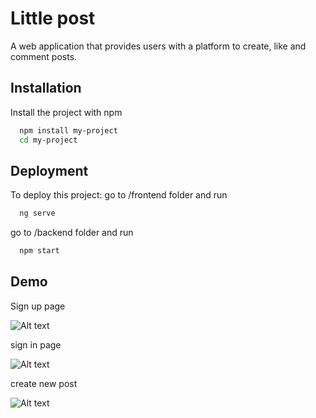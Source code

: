 # Little post

A web application that provides users with a platform to create, like and comment posts.

## Installation

Install the project with npm

```bash
  npm install my-project
  cd my-project
```

## Deployment

To deploy this project: go to /frontend folder and run

```bash
  ng serve
```

go to /backend folder and run

```bash
  npm start
```

## Demo

Sign up page

![Alt text](/image/signup.png)

sign in page

![Alt text](/image/signin.gif)

create new post

![Alt text](/image/createnew.gif)
